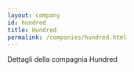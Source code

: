 ```yaml
---
layout: company
id: hundred
title: Hundred
permalink: /companies/hundred.html
---
```


Dettagli della compagnia Hundred